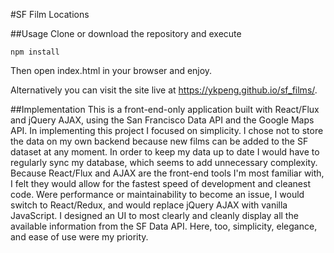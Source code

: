 #SF Film Locations

##Usage
Clone or download the repository and execute
```
npm install
```
Then open index.html in your browser and enjoy.

Alternatively you can visit the site live at https://ykpeng.github.io/sf_films/.

##Implementation
This is a front-end-only application built with React/Flux and jQuery AJAX, using the San Francisco Data API and the Google Maps API.
In implementing this project I focused on simplicity. I chose not to store the data on my own backend because new films can be added to the SF dataset at any moment. In order to keep my data up to date I would have to regularly sync my database, which seems to add unnecessary complexity.
Because React/Flux and AJAX are the front-end tools I'm most familiar with, I felt they would allow for the fastest speed of development and cleanest code. Were performance or maintainability to become an issue, I would switch to React/Redux, and would replace jQuery AJAX with vanilla JavaScript.
I designed an UI to most clearly and cleanly display all the available information from the SF Data API. Here, too, simplicity, elegance, and ease of use were my priority.
